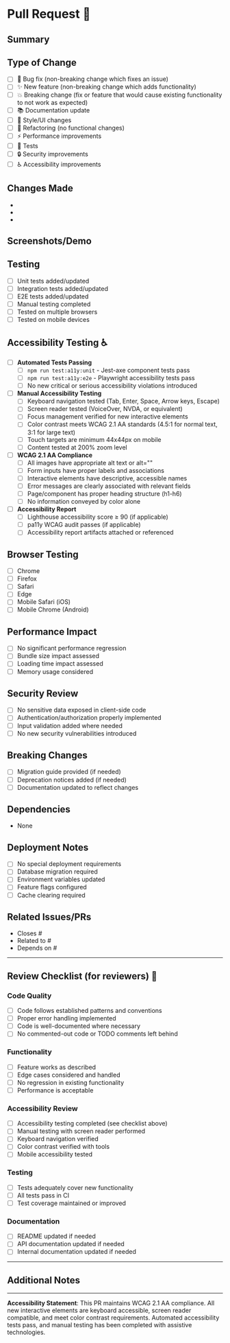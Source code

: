 # Pull Request 🚀

## Summary

<!-- Provide a brief description of your changes -->

## Type of Change

<!-- Check the type of change your PR introduces -->

- [ ] 🐛 Bug fix (non-breaking change which fixes an issue)
- [ ] ✨ New feature (non-breaking change which adds functionality)
- [ ] 💥 Breaking change (fix or feature that would cause existing functionality to not work as
      expected)
- [ ] 📚 Documentation update
- [ ] 🎨 Style/UI changes
- [ ] 🔧 Refactoring (no functional changes)
- [ ] ⚡ Performance improvements
- [ ] 🧪 Tests
- [ ] 🔒 Security improvements
- [ ] ♿ Accessibility improvements

## Changes Made

<!-- List the specific changes made in this PR -->

-
-
-

## Screenshots/Demo

<!-- If applicable, add screenshots, GIFs, or video demos of your changes -->

## Testing

<!-- Describe the tests you've added or run -->

- [ ] Unit tests added/updated
- [ ] Integration tests added/updated
- [ ] E2E tests added/updated
- [ ] Manual testing completed
- [ ] Tested on multiple browsers
- [ ] Tested on mobile devices

## Accessibility Testing ♿

<!-- Required for all PRs affecting UI/UX -->

- [ ] **Automated Tests Passing**
  - [ ] `npm run test:a11y:unit` - Jest-axe component tests pass
  - [ ] `npm run test:a11y:e2e` - Playwright accessibility tests pass
  - [ ] No new critical or serious accessibility violations introduced

- [ ] **Manual Accessibility Testing**
  - [ ] Keyboard navigation tested (Tab, Enter, Space, Arrow keys, Escape)
  - [ ] Screen reader tested (VoiceOver, NVDA, or equivalent)
  - [ ] Focus management verified for new interactive elements
  - [ ] Color contrast meets WCAG 2.1 AA standards (4.5:1 for normal text, 3:1 for large text)
  - [ ] Touch targets are minimum 44x44px on mobile
  - [ ] Content tested at 200% zoom level

- [ ] **WCAG 2.1 AA Compliance**
  - [ ] All images have appropriate alt text or alt=""
  - [ ] Form inputs have proper labels and associations
  - [ ] Interactive elements have descriptive, accessible names
  - [ ] Error messages are clearly associated with relevant fields
  - [ ] Page/component has proper heading structure (h1-h6)
  - [ ] No information conveyed by color alone

- [ ] **Accessibility Report**
  - [ ] Lighthouse accessibility score ≥ 90 (if applicable)
  - [ ] pa11y WCAG audit passes (if applicable)
  - [ ] Accessibility report artifacts attached or referenced

## Browser Testing

<!-- Check browsers you've tested on -->

- [ ] Chrome
- [ ] Firefox
- [ ] Safari
- [ ] Edge
- [ ] Mobile Safari (iOS)
- [ ] Mobile Chrome (Android)

## Performance Impact

<!-- Consider performance implications of your changes -->

- [ ] No significant performance regression
- [ ] Bundle size impact assessed
- [ ] Loading time impact assessed
- [ ] Memory usage considered

## Security Review

<!-- For changes that might affect security -->

- [ ] No sensitive data exposed in client-side code
- [ ] Authentication/authorization properly implemented
- [ ] Input validation added where needed
- [ ] No new security vulnerabilities introduced

## Breaking Changes

<!-- If this is a breaking change, describe the impact -->

- [ ] Migration guide provided (if needed)
- [ ] Deprecation notices added (if needed)
- [ ] Documentation updated to reflect changes

## Dependencies

<!-- List any new dependencies or version updates -->

- None
<!-- OR list dependencies:
- Added: `package-name@version` - reason for addition
- Updated: `package-name` from `old-version` to `new-version` - reason for update -->

## Deployment Notes

<!-- Any special instructions for deployment -->

- [ ] No special deployment requirements
- [ ] Database migration required
- [ ] Environment variables updated
- [ ] Feature flags configured
- [ ] Cache clearing required

## Related Issues/PRs

<!-- Link related issues or PRs -->

- Closes #
- Related to #
- Depends on #

---

## Review Checklist (for reviewers) 👀

### Code Quality

- [ ] Code follows established patterns and conventions
- [ ] Proper error handling implemented
- [ ] Code is well-documented where necessary
- [ ] No commented-out code or TODO comments left behind

### Functionality

- [ ] Feature works as described
- [ ] Edge cases considered and handled
- [ ] No regression in existing functionality
- [ ] Performance is acceptable

### Accessibility Review

- [ ] Accessibility testing completed (see checklist above)
- [ ] Manual testing with screen reader performed
- [ ] Keyboard navigation verified
- [ ] Color contrast verified with tools
- [ ] Mobile accessibility tested

### Testing

- [ ] Tests adequately cover new functionality
- [ ] All tests pass in CI
- [ ] Test coverage maintained or improved

### Documentation

- [ ] README updated if needed
- [ ] API documentation updated if needed
- [ ] Internal documentation updated if needed

---

## Additional Notes

<!-- Any additional context, concerns, or notes for reviewers -->

---

**Accessibility Statement**: This PR maintains WCAG 2.1 AA compliance. All new interactive elements
are keyboard accessible, screen reader compatible, and meet color contrast requirements. Automated
accessibility tests pass, and manual testing has been completed with assistive technologies.

<!--
For accessibility questions or support:
- 📖 Review our [Accessibility Guide](../docs/A11Y-Guide.md)
- ✅ Use the [Manual QA Checklist](../docs/manual-qa-checklist.md)
- 💬 Ask in #accessibility Slack channel
-->
